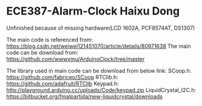 # ECE387-Alarm-Clock Haixu Dong

Unfinished because of missing hardware(LCD 1602A, PCF8574AT, DS1307)

The main code is referenced from: https://blog.csdn.net/weiwei121451070/article/details/80971638
The main code can be download from: https://github.com/wwwxmu/ArduinoClock/tree/master

The library used in main code can be download from below link:
SCoop.h: https://github.com/fabriceo/SCoop
RTClib.h: https://github.com/adafruit/RTClib
Keypad.h: http://playground.arduino.cc/uploads/Code/keypad.zip
LiquidCrystal_I2C.h: https://bitbucket.org/fmalpartida/new-liquidcrystal/downloads
